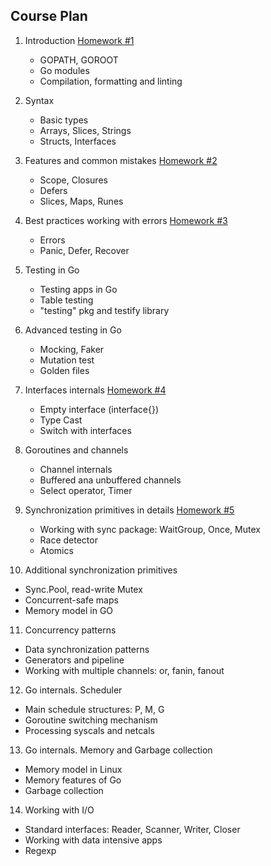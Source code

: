 Course Plan
---

1. Introduction [Homework #1](./hw01_hello_otus)

    * GOPATH, GOROOT
    * Go modules
    * Compilation, formatting and linting

2. Syntax

    * Basic types
    * Arrays, Slices, Strings
    * Structs, Interfaces

3. Features and common mistakes [Homework #2](./hw02_unpack_string)

    * Scope, Closures
    * Defers
    * Slices, Maps, Runes

4. Best practices working with errors [Homework #3](./hw03_frequency_analysis)

    * Errors
    * Panic, Defer, Recover

5. Testing in Go

    * Testing apps in Go
    * Table testing
    * "testing" pkg and testify library

6. Advanced testing in Go

    * Mocking, Faker
    * Mutation test
    * Golden files

7. Interfaces internals [Homework #4](./hw04_lru_cache)

    * Empty interface (interface{})
    * Type Cast
    * Switch with interfaces

8. Goroutines and channels

    * Channel internals
    * Buffered ana unbuffered channels
    * Select operator, Timer

9. Synchronization primitives in details [Homework #5](./hw05_parallel_execution)

   * Working with sync package: WaitGroup, Once, Mutex
   * Race detector
   * Atomics

10. Additional synchronization primitives

   * Sync.Pool, read-write Mutex
   * Concurrent-safe maps
   * Memory model in GO

11. Concurrency patterns

   * Data synchronization patterns
   * Generators and pipeline
   * Working with multiple channels: or, fanin, fanout

12. Go internals. Scheduler

   * Main schedule structures: P, M, G
   * Goroutine switching mechanism
   * Processing syscals and netcals

13. Go internals. Memory and Garbage collection

   * Memory model in Linux
   * Memory features of Go
   * Garbage collection

14. Working with I/O

   * Standard interfaces: Reader, Scanner, Writer, Closer
   * Working with data intensive apps
   * Regexp